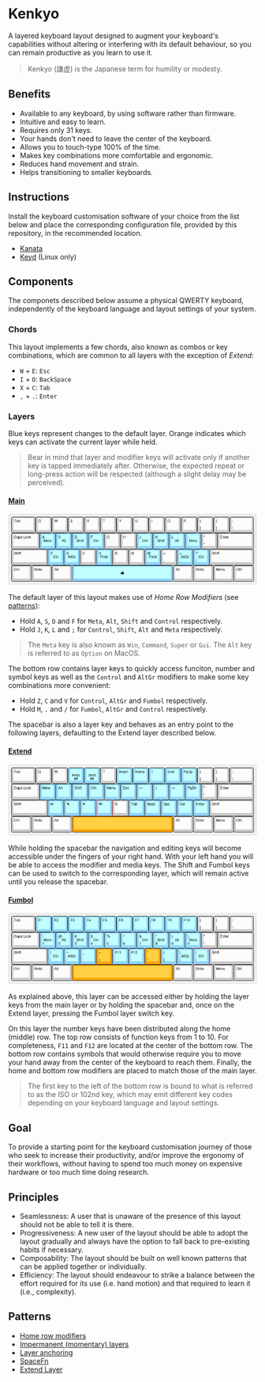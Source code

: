 # Kenkyo

A layered keyboard layout designed to augment your keyboard's capabilities without altering or interfering with its default behaviour, so you can remain productive as you learn to use it.

> Kenkyo (謙虚) is the Japanese term for humility or modesty.

## Benefits

- Available to any keyboard, by using software rather than firmware.
- Intuitive and easy to learn.
- Requires only 31 keys.
- Your hands don't need to leave the center of the keyboard.
- Allows you to touch-type 100% of the time.
- Makes key combinations more comfortable and ergonomic.
- Reduces hand movement and strain.
- Helps transitioning to smaller keyboards.

## Instructions

Install the keyboard customisation software of your choice from the list below and place the corresponding configuration file, provided by this repository, in the recommended location.

- [Kanata](https://github.com/jtroo/kanata)
- [Keyd](https://github.com/rvaiya/keyd) (Linux only)

## Components

The componets described below assume a physical QWERTY keyboard, independently of the keyboard language and layout settings of your system. 

### Chords

This layout implements a few chords, also known as combos or key combinations, which are common to all layers with the exception of _Extend_:

- `W` + `E`: `Esc`
- `I` + `O`: `BackSpace`
- `X` + `C`: `Tab`
- `,` + `.`: `Enter`

### Layers

Blue keys represent changes to the default layer. Orange indicates which keys can activate the current layer while held.

> Bear in mind that layer and modifier keys will activate only if another key is tapped immediately after. Otherwise, the expected repeat or long-press action will be respected (although a slight delay may be perceived).

#### [Main](https://www.keyboard-layout-editor.com/##@_name=Main;&@_w:1.5;&=Tab&=Q&=W&=E&=R&=T&=Y&=U&=I&=O&=P&=%7B%0A%5B&=%7D%0A%5D&_w:1.5;&=%7C%0A%5C;&@_w:1.75;&=Caps%20Lock&_c=#90D5FF;&=A%0A%0A%0A%0A%0A%0A%0A%0A%0AMeta&=S%0A%0A%0A%0A%0A%0A%0A%0A%0AAlt&=D%0A%0A%0A%0A%0A%0A%0A%0A%0AShift&=F%0A%0A%0A%0A%0A%0A%0A%0A%0ACtrl&_c=#cccccc;&=G&=H&_c=#90D5FF;&=J%0A%0A%0A%0A%0A%0A%0A%0A%0ACtrl&=K%0A%0A%0A%0A%0A%0A%0A%0A%0AShift&=L%0A%0A%0A%0A%0A%0A%0A%0A%0AAlt&=/:%0A/;%0A%0A%0A%0A%0A%0A%0A%0AMeta&_c=#cccccc;&=%22%0A'&_w:2.25;&=Enter;&@_w:2.25;&=Shift&_c=#90D5FF;&=Z%0A%0A%0A%0A%0A%0A%0A%0A%0ACtrl&=X%0A%0A%0A%0A%0A%0A%0A%0A%0AAltGr&_c=#cccccc;&=C&_c=#90D5FF;&=V%0A%0A%0A%0A%0A%0A%0A%0A%0AFmbl&_c=#cccccc;&=B&=N&_c=#90D5FF;&=M%0A%0A%0A%0A%0A%0A%0A%0A%0AFmbl&_c=#cccccc;&=%3C%0A,&_c=#90D5FF;&=%3E%0A.%0A%0A%0A%0A%0A%0A%0A%0AAltGr&=?%0A//%0A%0A%0A%0A%0A%0A%0A%0ACtrl&_c=#cccccc&w:2.75;&=Shift;&@_w:1.25;&=Ctrl&_w:1.25;&=Meta&_w:1.25;&=Alt&_c=#90D5FF&a:7&w:6.25;&=%3Ci%20class/='fa%20fa-thumbs-up'%3E%3C//i%3E&_c=#cccccc&a:4&w:1.25;&=Alt&_w:1.25;&=Meta&_w:1.25;&=Menu&_w:1.25;&=Ctrl)
  
![Main layer image](images/main.png)

The default layer of this layout makes use of _Home Row Modifiers_ (see [patterns](#patterns)):

- Hold `A`, `S`, `D` and `F` for `Meta`, `Alt`, `Shift` and `Control` respectively.
- Hold `J`, `K`, `L` and `;` for `Control`, `Shift`, `Alt` and `Meta` respectively.

> The `Meta` key is also known as `Win`, `Command`, `Super` or `Gui`. The `Alt` key is referred to as `Option` on MacOS. 

The bottom row contains layer keys to quickly access funciton, number and symbol keys as well as the `Control` and `AltGr` modifiers to make some key combinations more convenient:

- Hold `Z`, `C` and `V` for `Control`, `AltGr` and `Fumbol` respectively.
- Hold `M`, `.` and `/` for `Fumbol`, `AltGr` and `Control` respectively.

The spacebar is also a layer key and behaves as an entry point to the following layers, defaulting to the Extend layer described below.
  
#### [Extend](https://www.keyboard-layout-editor.com/##@_name=extend;&@_w:1.5;&=Tab&=Q&=W&_c=#90D5FF&a:5;&=%0A%3Ci%20class/='fa%20fa-exchange'%3E%3C//i%3E%0A%0A%0A%0A%0AFmbl&=%0A%3Ci%20class/='fa%20fa-exchange'%3E%3C//i%3E%0A%0A%0A%0A%0AShift&_c=#cccccc&a:4;&=T&_c=#90D5FF;&=Insert&=Home&=%E2%86%91&=End&=PgUp&_c=#cccccc;&=%7B%0A%5B&=%7D%0A%5D&_w:1.5;&=%7C%0A%5C;&@_w:1.75;&=Caps%20Lock&_c=#90D5FF;&=Meta&=Alt&=Shift&=Ctrl&=Menu&=Esc&=%E2%86%90&=%E2%86%93&=%E2%86%92&=PgDn&_c=#cccccc;&=%22%0A'&_w:2.25;&=Enter;&@_w:2.25;&=Shift&_c=#90D5FF;&=%3Ci%20class/='kb%20kb-Multimedia-Play-Pause'%3E%3C//i%3E&=%3Ci%20class/='kb%20kb-Multimedia-Mute-2'%3E%3C//i%3E&=%3Ci%20class/='kb%20kb-Multimedia-Volume-Down-2'%3E%3C//i%3E&=%3Ci%20class/='kb%20kb-Multimedia-Volume-Up-2'%3E%3C//i%3E&_c=#cccccc;&=B&_c=#90D5FF;&=Tab&=Bspc&=Spc&=Del&=Enter&_c=#cccccc&w:2.75;&=Shift;&@_w:1.25;&=Ctrl&_w:1.25;&=Meta&_w:1.25;&=Alt&_c=#FFA500&a:7&w:6.25;&=&_c=#cccccc&a:4&w:1.25;&=Alt&_w:1.25;&=Meta&_w:1.25;&=Menu&_w:1.25;&=Ctrl)
  
![Extend layer image](images/extend.png)

While holding the spacebar the navigation and editing keys will become accessible under the fingers of your right hand. With your left hand you will be able to access the modifier and media keys. The Shift and Fumbol keys can be used to switch to the corresponding layer, which will remain active until you release the spacebar.

#### [Fumbol](https://www.keyboard-layout-editor.com/##@_name=Fumbol;&@_w:1.5;&=Tab&_c=#90D5FF;&=F1&=F2&=F3&=F4&=F5&=F6&=F7&=F8&=F9&=F10&_c=#cccccc;&=%7B%0A%5B&=%7D%0A%5D&_w:1.5;&=%7C%0A%5C;&@_w:1.75;&=Caps%20Lock&_c=#90D5FF;&=!%0A1%0A%0A%0A%0A%0A%0A%0A%0AMeta&=/@%0A2%0A%0A%0A%0A%0A%0A%0A%0AAlt&=#%0A3%0A%0A%0A%0A%0A%0A%0A%0AShift&=$%0A4%0A%0A%0A%0A%0A%0A%0A%0ACtrl&=%25%0A5&=%5E%0A6&=/&%0A7%0A%0A%0A%0A%0A%0A%0A%0ACtrl&=*%0A8%0A%0A%0A%0A%0A%0A%0A%0AShift&=(%0A9%0A%0A%0A%0A%0A%0A%0A%0AAlt&=)%0A0%0A%0A%0A%0A%0A%0A%0A%0AMeta&_c=#cccccc;&=%22%0A'&_w:2.25;&=Enter;&@_w:2.25;&=Shift&_c=#90D5FF;&=%7C%0A%5C%0A%0A%0A%0A%0A%0A%0A%0ACtrl&=~%0A%60%0A%0A%0A%0A%0A%0A%0A%0AAltGr&=/_%0A-&_c=#FFA500;&=+%0A/=&_c=#90D5FF;&=F11&=F12&_c=#FFA500;&=%22%0A'&_c=#90D5FF;&=%7B%0A%5B&=%7D%0A%5D%0A%0A%0A%0A%0A%0A%0A%0AAltGr&=%7C%0A%5C%0A%0A%0A%0A%0A%0A%0A%0ACtrl&_c=#cccccc&w:2.75;&=Shift;&@_w:1.25;&=Ctrl&_w:1.25;&=Meta&_w:1.25;&=Alt&_c=#FFA500&a:7&w:6.25;&=&_c=#cccccc&a:4&w:1.25;&=Alt&_w:1.25;&=Meta&_w:1.25;&=Menu&_w:1.25;&=Ctrl)
  
![Fumbol layer image](images/fumbol.png)

As explained above, this layer can be accessed either by holding the layer keys from the main layer or by holding the spacebar and, once on the Extend layer, pressing the Fumbol layer switch key. 

On this layer the number keys have been distributed along the home (middle) row. The top row consists of function keys from 1 to 10. For completeness, `F11` and `F12` are located at the center of the bottom row. The bottom row contains symbols that would otherwise require you to move your hand away from the center of the keyboard to reach them. Finally, the home and bottom row modifiers are placed to match those of the main layer.

> The first key to the left of the bottom row is bound to what is referred to as the ISO or 102nd key, which may emit different key codes depending on your keyboard language and layout settings.

## Goal

To provide a starting point for the keyboard customisation journey of those who seek to increase their productivity, and/or improve the ergonomy of their workflows, without having to spend too much money on expensive hardware or too much time doing research.

## Principles

- Seamlessness: A user that is unaware of the presence of this layout should not be able to tell it is there. 
- Progressiveness: A new user of the layout should be able to adopt the layout gradually and always have the option to fall back to pre-existing habits if necessary.
- Composability: The layout should be built on well known patterns that can be applied together or individually.
- Efficiency: The layout should endeavour to strike a balance between the effort required for its use (i.e. hand motion) and that required to learn it (i.e., complexity).
  
## Patterns

- [Home row modifiers](https://precondition.github.io/home-row-mods)
- [Impermanent (momentary) layers](https://jonny-wamsley.gitbook.io/the-ultimate-guide-to-keyboard-layers/ch-3-layer-activators/3.3-shift-layers)
- [Layer anchoring](https://argenkiwi.medium.com/keyboard-layer-pinning-20aafede96e5)
- [SpaceFn](https://drop.com/talk/138510/what-is-space-fn-and-why-you-should-give-it-a-try)
- [Extend Layer](https://colemakmods.github.io/ergonomic-mods/extend.html)
